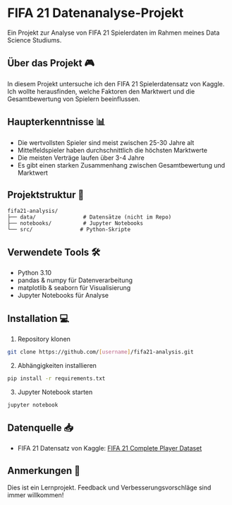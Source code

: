 # FIFA 21 Datenanalyse-Projekt

Ein Projekt zur Analyse von FIFA 21 Spielerdaten im Rahmen meines Data Science Studiums.

## Über das Projekt 🎮
In diesem Projekt untersuche ich den FIFA 21 Spielerdatensatz von Kaggle. Ich wollte herausfinden, welche Faktoren den Marktwert und die Gesamtbewertung von Spielern beeinflussen.

## Haupterkenntnisse 📊
- Die wertvollsten Spieler sind meist zwischen 25-30 Jahre alt
- Mittelfeldspieler haben durchschnittlich die höchsten Marktwerte
- Die meisten Verträge laufen über 3-4 Jahre
- Es gibt einen starken Zusammenhang zwischen Gesamtbewertung und Marktwert

## Projektstruktur 📁
```
fifa21-analysis/
├── data/               # Datensätze (nicht im Repo)
├── notebooks/          # Jupyter Notebooks
└── src/               # Python-Skripte
```

## Verwendete Tools 🛠
- Python 3.10
- pandas & numpy für Datenverarbeitung
- matplotlib & seaborn für Visualisierung
- Jupyter Notebooks für Analyse

## Installation 💻
1. Repository klonen
```bash
git clone https://github.com/[username]/fifa21-analysis.git
```

2. Abhängigkeiten installieren
```bash
pip install -r requirements.txt
```

3. Jupyter Notebook starten
```bash
jupyter notebook
```

## Datenquelle 📥
- FIFA 21 Datensatz von Kaggle: [FIFA 21 Complete Player Dataset](https://www.kaggle.com/datasets/stefanoleone992/fifa-21-complete-player-dataset)


## Anmerkungen 📝
Dies ist ein Lernprojekt. Feedback und Verbesserungsvorschläge sind immer willkommen!
